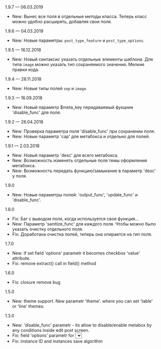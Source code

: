 
1.9.7 — 06.03.2019 
- New: Вынес все поля в отдельные методы класса. Теперь класс можно удобно расширять, добавляя свои поля.

1.9.6 — 04.03.2019 
- New: Новые параметры: `post_type_feature` и `post_type_options`.

1.9.5 — 16.12.2018 
- New: Новый синтаксис указать отдельные элементы шаблона. Для типа `image` можно указать тип сохраняемого значения. Мелкие правки кода.

1.9.4 — 28.11.2018 
- New: Новые типы полей `sep` и `image`.

1.9.3 — 16.09.2018 
- New: Новый параметр $meta_key передаваемый фукцнии 'disable_func' для поля.

1.9.2 — 26.04.2018 
- New: Проверка параметра поля 'disable_func' при сохранении поля. 
- New: Новые параметр 'cap' для метабокса и отдельно для полей.

1.9.1 — 2.03.2018  
- New: Новый параметр 'desc' для всего метабокса.
- New: Возможность изменять отдельные поля темы оформления метабокса.
- New: Возможность передать функцию/замыкание в параметр 'desc' у поля.

1.9.0 
- New: Новые параметры полей: 'output_func', 'update_func' и 'disable_func'.

1.8.0 
- Fix: Баг с выводом поля, когда используется своя функция...
- New: Параметр 'sanitize_func' для каждого поля. Чтобы можно было указать очистку отдельного поля.
- Fix: Доработана очистка полей, теперь она опирается на тип поля.

1.7.0 
- New: if set field 'options' parametr it becomes checkbox 'value' attribute.
- Fix: remove extract() call in field() method

1.6.0 
- Fix: closure remove bug

1.5.0 
- New: theme support. New parametr 'theme'. where you can set 'table' or 'line' themes.

1.3.0 
- New: 'disable_func' parametr - its allow to disable/enable metabox by any conditions inside edit post screen.
- Fix: field 'options' parametr for <select> element: now you can set numeric array keys as option value, ex: 'options' => array( 23=>'Name', 5=>'Name 2' )
- Fix: instance ID and instances save algorithm
